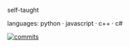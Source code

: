 self-taught  

languages: python · javascript · c++ · c#

[![commits](https://github-readme-stats.vercel.app/api?username=echf&count_private=true&show_icons=false&hide=stars,prs,issues&hide_title=true&hide_border=true&theme=graywhite)](https://github.com/anuraghazra/github-readme-stats)

